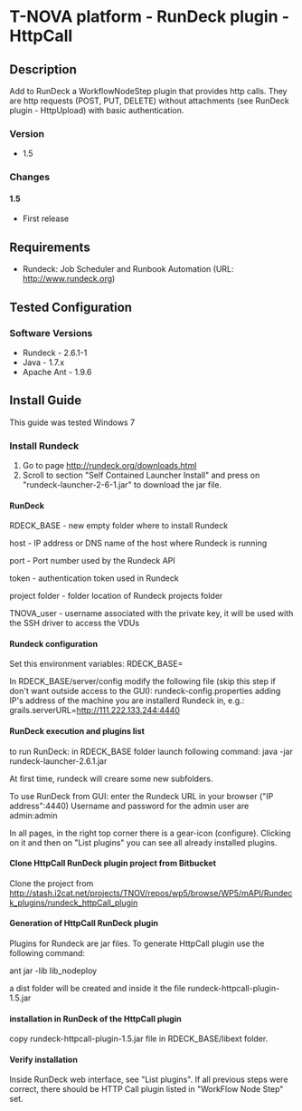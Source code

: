 # T-NOVA platform - RunDeck plugin - HttpCall 

## Description

Add to RunDeck a WorkflowNodeStep plugin that provides  http calls. They are http requests (POST, PUT, DELETE) without attachments (see RunDeck plugin - HttpUpload) with basic authentication.

### Version

- 1.5

### Changes

#### 1.5
- First release

## Requirements

- Rundeck: Job Scheduler and Runbook Automation (URL: http://www.rundeck.org)


## Tested Configuration

### Software Versions
- Rundeck - 2.6.1-1
- Java  - 1.7.x
- Apache Ant - 1.9.6

## Install Guide

This guide was tested Windows 7


### Install Rundeck

1. Go to page http://rundeck.org/downloads.html
2. Scroll to section "Self Contained Launcher Install" and press on "rundeck-launcher-2-6-1.jar" to download the jar file.


#### RunDeck

RDECK_BASE - new empty folder where to install Rundeck
  
host - IP address or DNS name of the host where Rundeck is running

port - Port number used by the Rundeck API

token - authentication token used in Rundeck

project folder - folder location of Rundeck projects folder

TNOVA_user - username associated with the private key, it will be used with the SSH driver to access the VDUs



#### Rundeck configuration

Set this environment variables:
RDECK_BASE=<folder where you installed RunDeck>

In RDECK_BASE/server/config
modify the following file (skip this step if don't want outside access to the GUI): 
rundeck-config.properties
adding IP's address of the machine  you are installerd Rundeck in, e.g.:
grails.serverURL=http://111.222.133.244:4440



#### RunDeck execution and plugins list

to run RunDeck:
in RDECK_BASE folder launch following command:
java -jar rundeck-launcher-2.6.1.jar

At first time, rundeck will creare some new subfolders.

To use RunDeck from GUI:
enter the Rundeck URL in your browser ("IP address":4440)
Username and password for the admin user are admin:admin

In all pages, in the right top corner there is a gear-icon (configure). Clicking on it and then on "List plugins" you can see all already installed plugins. 



#### Clone HttpCall RunDeck plugin project from Bitbucket

Clone the project from http://stash.i2cat.net/projects/TNOV/repos/wp5/browse/WP5/mAPI/Rundeck_plugins/rundeck_httpCall_plugin


#### Generation of HttpCall RunDeck plugin

Plugins for Rundeck are jar files. To generate HttpCall plugin use the following command:

ant jar -lib lib_nodeploy

a dist folder will be created and inside it the file rundeck-httpcall-plugin-1.5.jar


#### installation in RunDeck of the  HttpCall plugin

copy rundeck-httpcall-plugin-1.5.jar file in RDECK_BASE/libext folder.


#### Verify installation 

Inside RunDeck web interface, see "List plugins". If all previous steps were correct, there should be HTTP Call plugin listed in "WorkFlow Node Step" set. 


